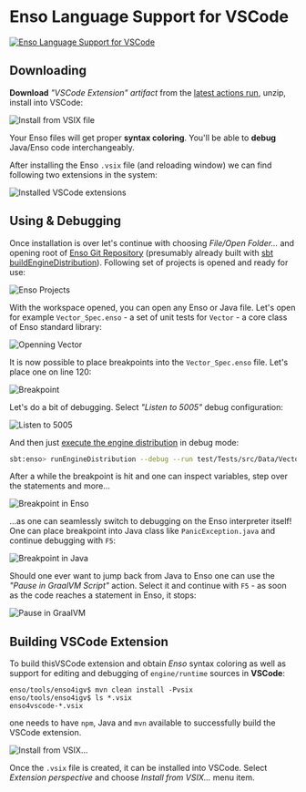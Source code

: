 # Enso Language Support for VSCode

[![Enso Language Support for VSCode](https://github.com/enso-org/enso/actions/workflows/enso4igv.yml/badge.svg)](https://github.com/enso-org/enso/actions/workflows/enso4igv.yml)

## Downloading

**Download** _"VSCode Extension" artifact_ from the [latest actions run](https://github.com/enso-org/enso/actions/workflows/enso4igv.yml), unzip, install into VSCode:

![Install from VSIX file](https://github.com/enso-org/enso/assets/26887752/9d7c35d6-44b2-4157-b451-bb27980425c7)

Your Enso files will get proper **syntax coloring**. You'll be able to **debug** Java/Enso code interchangeably.

After installing the Enso `.vsix` file (and reloading window) we can find following two extensions
in the system:

![Installed VSCode extensions](https://github.com/enso-org/enso/assets/26887752/7dcfc0a0-8e7f-4aa6-ae67-99c3f875a658)


## Using & Debugging

Once installation is over let's continue with choosing _File/Open Folder..._ and opening root of [Enso Git Repository](http://github.com/enso-org/enso) (presumably already built with [sbt buildEngineDistribution](../../docs/CONTRIBUTING.md#running-enso)). Following set of projects is opened and ready for use:

![Enso Projects](https://github.com/enso-org/enso/assets/26887752/7919d2ee-4bcd-4b7b-954a-e2dc61f7c01a)

With the workspace opened, you can open any Enso or Java file. Let's open for example `Vector_Spec.enso` - a set of unit tests for `Vector` - a core class of Enso standard library:

![Openning Vector](https://github.com/enso-org/enso/assets/26887752/0d182fc8-4ff9-48d7-af63-35cad5fb75cc)

It is now possible to place breakpoints into the `Vector_Spec.enso` file. Let's place one on line 120:

![Breakpoint](https://github.com/enso-org/enso/assets/26887752/b6ae4725-49ef-439f-b900-3e08724e3748)

Let's do a bit of debugging. Select _"Listen to 5005"_ debug configuration:

![Listen to 5005](https://github.com/enso-org/enso/assets/26887752/1874bcb1-cf8b-4df4-92d8-e7fb57e1b17a)

And then just [execute the engine distribution](../../docs/CONTRIBUTING.md#running-enso) in debug mode:

```bash
sbt:enso> runEngineDistribution --debug --run test/Tests/src/Data/Vector_Spec.enso
```

After a while the breakpoint is hit and one can inspect variables, step over the statements and more...

![Breakpoint in Enso](https://github.com/enso-org/enso/assets/26887752/54ae4126-f77a-4463-9647-4dd3a5f83526)

...as one can seamlessly switch to debugging on the Enso interpreter itself! One can place breakpoint into Java class like `PanicException.java` and continue debugging with `F5`:

![Breakpoint in Java](https://github.com/enso-org/enso/assets/26887752/db3fbe4e-3bb3-4d4a-bb2a-b5039f716c85)

Should one ever want to jump back from Java to Enso one can use the _"Pause in GraalVM Script"_ action. Select it and continue with `F5` - as soon as the code reaches a statement in Enso, it stops:

![Pause in GraalVM](https://github.com/enso-org/enso/assets/26887752/98eb0bb7-48c2-4208-9d9a-5b8bacc99de2)

## Building VSCode Extension

To build thisVSCode extension and obtain _Enso_ syntax
coloring as well as support for editing and debugging of `engine/runtime` sources in **VSCode**:
```
enso/tools/enso4igv$ mvn clean install -Pvsix
enso/tools/enso4igv$ ls *.vsix
enso4vscode-*.vsix
```

one needs to have `npm`, Java and `mvn` available to successfully build the
VSCode extension.

![Install from VSIX...](https://user-images.githubusercontent.com/26887752/210131513-8c729f9b-5ddc-43aa-9ad5-420b7d87d81d.png)

Once the `.vsix` file is created, it can be installed into VSCode. Select
_Extension perspective_ and choose _Install from VSIX..._ menu item.
